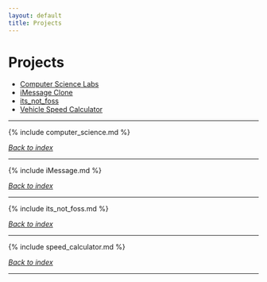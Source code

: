 ```yaml
---
layout: default
title: Projects
---
```

# Projects

* [Computer Science Labs](#computer-science-labs)
* [iMessage Clone](#iMessage-Clone) 
* [its_not_foss](#its_not_foss)
* [Vehicle Speed Calculator](#vehicle-speed-calculator)

***

{% include computer_science.md %}

*[Back to index](#projects)*

***

{% include iMessage.md %}

*[Back to index](#projects)*

***

{% include its_not_foss.md %}

*[Back to index](#projects)*

***

{% include speed_calculator.md %}

*[Back to index](#projects)*

*** 

